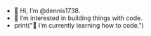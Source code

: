 - 👋 Hi, I’m @dennis1738.
- 👀 I’m interested in building things with code.  
- print("🌱 I’m currently learning how to code.")



<!---
dennis1738/dennis1738 is a ✨ special ✨ repository because its `README.md` (this file) appears on your GitHub profile.
You can click the Preview link to take a look at your changes.
--->
